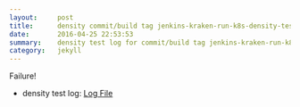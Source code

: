 ```yaml
---
layout:     post
title:      density commit/build tag jenkins-kraken-run-k8s-density-tests-55-30
date:       2016-04-25 22:53:53
summary:    density test log for commit/build tag jenkins-kraken-run-k8s-density-tests-55-30.
category:   jekyll
---
```


Failure!

- density test log: [Log File](http://s3-us-west-2.amazonaws.com/kraken-e2e-logs/density/jenkins-kraken-run-k8s-density-tests-55-30.log)
